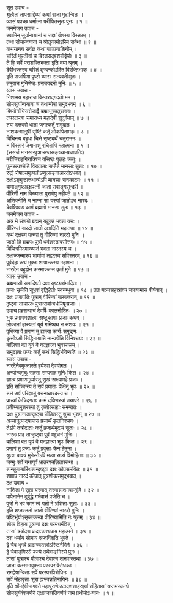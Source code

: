 सूत उवाच -  
श्रुत्वैतां तापसाद्दिव्यां कथां राजा मुदान्वितः ।  
व्यासं पप्रच्छ धर्मात्मा परीक्षितसुतः पुनः ॥ १ ॥  
जनमेजय उवाच -  
स्वामिन् सूर्यान्वयानां च राज्ञां वंशस्य विस्तरम् ।  
तथा सोमान्वयानां च श्रोतुकामोऽस्मि सर्वथा ॥ २ ॥  
कथयानघ सर्वज्ञ कथां पापप्रणाशिनीम् ।  
चरितं भूपतीनां च विस्तराद्‌वंशयोर्द्वयोः ॥ ३ ॥  
ते हि सर्वे पराशक्तिभक्ता इति मया श्रुतम् ।  
देवीभक्तस्य चरितं शृण्वन्कोऽस्ति विरक्तिभाक् ॥ ४ ॥  
इति राजर्षिणा पृष्टो व्यासः सत्यवतीसुतः ।  
तमुवाच मुनिश्रेष्ठः प्रसन्नवदनो मुनिः ॥ ५ ॥  
व्यास उवाच -  
निशामय महाराज विस्तराद्‌गदतो मम ।  
सोमसूर्यान्वयानां च तथान्येषां समुद्‌भवम् ॥ ६ ॥  
विष्णोर्नाभिसरोजाद्वै ब्रह्माभूच्चतुराननः ।  
तपस्तप्त्वा समाराध्य महादेवीं सुदुर्गमाम् ॥ ७ ॥  
तया दत्तवरो धाता जगत्कर्तुं समुद्यतः ।  
नाशकन्मानुषीं सृष्टिं कर्तुं लोकपितामहः ॥ ८ ॥  
विचिन्त्य बहुधा चित्ते सृष्ट्यर्थं चतुराननः ।  
न विस्तारं जगामाशु रचितापि महात्मना ॥ ९ ॥  
(ससर्ज मानसान्पुत्रान्सप्तसङ्ख्यान्प्रजापतिः)  
मरीचिरङ्‌गिरात्रिश्च वसिष्ठः पुलहः क्रतुः ।  
पुलस्त्यश्चेति विख्याताः सप्तैते मानसाः सुताः ॥ १० ॥  
रुद्रो रोषात्समुत्पन्नोऽप्युत्सङ्गान्नारदोऽभवत् ।  
दक्षोऽङ्गुष्ठात्तथान्येऽपि मानसाः सनकादयः ॥ ११ ॥  
वामाङ्गुष्ठाद्दक्षपत्नी जाता सर्वाङ्गसुन्दरी ।  
वीरिणी नाम विख्याता पुराणेषु महीपते ॥ १२ ॥  
असिक्नीति च नाम्ना सा यस्यां जातोऽथ नारदः ।  
देवर्षिप्रवरः कामं ब्रह्मणो मानसः सुतः ॥ १३ ॥  
जनमेजय उवाच -  
अत्र मे संशयो ब्रह्मन् यदुक्तं भवता वचः ।  
वीरिण्यां नारदो जातो दक्षादिति महातपाः ॥ १४ ॥  
कथं दक्षस्य पत्न्यां तु वीरिण्यां नारदो मुनिः ।  
जातो हि ब्रह्मणः पुत्रो धर्मज्ञस्तापसोत्तमः ॥ १५ ॥  
विचित्रमिदमाख्यातं भवता नारदस्य च ।  
दक्षाज्जन्मास्य भार्यायां तद्वदस्व सविस्तरम् ॥ १६ ॥  
पूर्वदेहः कथं मुक्तः शापात्कस्य महामना ।  
नारदेन बहुज्ञेन कस्माज्जन्म कृतं मुने ॥ १७ ॥  
व्यास उवाच -  
ब्रह्मणासौ समादिष्टो दक्षः सृष्ट्यर्थमादितः ।  
प्रजाः सृजेति सुभृशं वृद्धिहेतोः स्वयम्भुवा ॥ १८ ॥
ततः पञ्चसहस्रांश्च जनयामास वीर्यवान् ।  
दक्षः प्रजापतिः पुत्रान् वीरिण्यां बलवत्तरान् ॥ १९ ॥  
दृष्ट्वा तान्नारदः पुत्रान्सर्वान्वर्धयिषून्प्रजाः ।  
उवाच प्रहसन्वाचं देवर्षिः कालनोदितः ॥ २० ॥  
भुवः प्रमाणमज्ञात्वा स्रष्टुकामाः प्रजाः कथम् ।  
लोकानां हास्यतां यूयं गमिष्यथ न संशयः ॥ २१ ॥  
पृथिव्या वै प्रमाणं तु ज्ञात्वा कार्यः समुद्यमः ।  
कृत्तोऽसौ सिद्धिमायाति नान्यथेति विनिश्चयः ॥ २२ ॥  
बालिशा बत यूयं वै यदज्ञात्वा भुवस्तलम् ।  
समुद्यताः प्रजाः कर्तुं कथं सिद्धिर्भविष्यति ॥ २३ ॥  
व्यास उवाच -  
नारदेनैवमुक्तास्ते हर्यश्वा दैवयोगतः ।  
अन्योन्यमूचुः सहसा सम्यगाह मुनिः किल ॥ २४ ॥  
ज्ञात्व प्रमाणमुर्व्यास्तु सुखं स्रक्ष्यामहे प्रजाः ।  
इति सञ्चिन्त्य ते सर्वे प्रयाताः प्रेक्षितुं भुवः ॥ २५ ॥  
तलं सर्वं परिज्ञातुं वचनान्नारदस्य च ।  
प्राच्यां केचिद्‌गताः कामं दक्षिणस्यां तथापरे ॥ २६ ॥  
प्रतीच्यामुत्तरस्यां तु कृतोत्साहाः समन्ततः ।  
दक्षः पुत्रान्गतान्दृष्ट्वा पीडितस्तु शुचा भृशम् ॥ २७ ॥  
अन्यानुत्पादयामास प्रजार्थं कृतनिश्चयः ।  
तेऽपि तत्रोद्यताः कर्तुं प्रजार्थमुद्यमं सुताः ॥ २८ ॥  
नारदः प्राह तान्दृष्ट्वा पूर्वं यद्वचनं मुनिः ।  
बालिशा बत यूयं वै यदज्ञात्वा भुवः किल ॥ २९ ॥  
प्रमाणं तु प्रजाः कर्तुं प्रवृत्ताः केन हेतुना ।  
श्रुत्वा वाक्यं मुनेस्तेऽपि मत्वा सत्यं विमोहिताः ॥ ३० ॥  
जग्मुः सर्वे यथापूर्वं भ्रातरश्चलितास्तथा ।  
तान्सुतान्प्रस्थितान्दृष्ट्वा दक्षः कोपसमवितः ॥ ३१ ॥  
शशाप नारदं कोपात् पुत्रशोकसमुद्‌भवात् ।  
दक्ष उवाच -  
नाशिता मे सुता यस्मात् तस्मान्नाशमवाप्नुहि ॥ ३२ ॥  
पापेनानेन दुर्बुद्धे गर्भवासं व्रजेति च ।  
पुत्रो मे भव कामं त्वं यतो मे भ्रंशिताः सुताः ॥ ३३ ॥  
इति शप्तस्ततो जातो वीरिण्यां नारदो मुनिः ।  
षष्टिर्भूयोऽसृजत्कन्या वीरिण्यामिति नः श्रुतम् ॥ ३४ ॥  
शोकं विहाय पुत्राणां दक्षः परमधर्मवित् ।  
तासां त्रयोदश प्रादात्कश्यपाय महात्मने ॥ ३५ ॥  
दश धर्माय सोमाय सप्तविंशति भूपते ।  
द्वे चैव भृगवे प्रादाच्चतस्रोऽरिष्टनेमिने ॥ ३६ ॥  
द्वे चैवाङ्‌गिरसे कन्ये तथैवाङ्‌गिरसे पुनः ।  
तासां पुत्राश्च पौत्राश्च देवाश्च दानवास्तथा ॥ ३७ ॥  
जाता बलसमायुक्ताः परस्परविरोधकाः ।  
रागद्वेषान्विताः सर्वे परस्परविरोधिनः ।  
सर्वे मोहावृताः शूरा ह्यभवन्नतिमायिनः ॥ ३८ ॥  
इति श्रीमद्देवीभागवते महापुराणेऽष्टादशसाहस्र्यां संहितायां सप्तमस्कन्धे  
सोमसूर्यवंशवर्णने दक्षप्रजापतिवर्णनं नाम प्रथोमोऽध्यायः ॥ १ ॥
